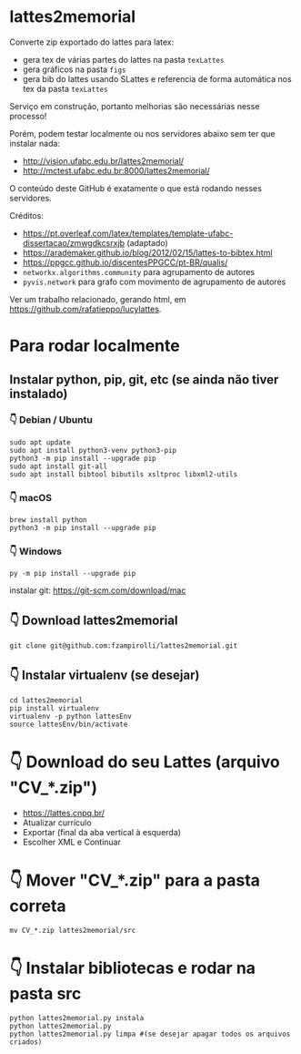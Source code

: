 # lattes2memorial
Converte zip exportado do lattes para latex:
* gera tex de várias partes do lattes na pasta `texLattes`
* gera gráficos na pasta `figs`
* gera bib do lattes usando SLattes e referencia de forma automática nos tex da pasta `texLattes`

Serviço em construção, portanto melhorias são necessárias nesse processo!

Porém, podem testar localmente ou nos servidores abaixo sem ter que instalar nada:
* http://vision.ufabc.edu.br/lattes2memorial/
* http://mctest.ufabc.edu.br:8000/lattes2memorial/

O conteúdo deste GitHub é exatamente o que está rodando nesses servidores.

Créditos: 
* https://pt.overleaf.com/latex/templates/template-ufabc-dissertacao/zmwgdkcsrxjb (adaptado)
* https://arademaker.github.io/blog/2012/02/15/lattes-to-bibtex.html
* https://ppgcc.github.io/discentesPPGCC/pt-BR/qualis/
* `networkx.algorithms.community` para agrupamento de autores
* `pyvis.network` para grafo com movimento de agrupamento de autores

Ver um trabalho relacionado, gerando html, em https://github.com/rafatieppo/lucylattes.
# Para rodar localmente

## Instalar python, pip, git, etc (se ainda não tiver instalado)

### 👇️ Debian / Ubuntu
```
sudo apt update
sudo apt install python3-venv python3-pip
python3 -m pip install --upgrade pip
sudo apt install git-all
sudo apt install bibtool bibutils xsltproc libxml2-utils
```

### 👇️ macOS
```
brew install python
python3 -m pip install --upgrade pip
```

### 👇️ Windows
```
py -m pip install --upgrade pip
```
instalar git: https://git-scm.com/download/mac

## 👇️ Download lattes2memorial 
```
git clone git@github.com:fzampirolli/lattes2memorial.git
```

## 👇️ Instalar virtualenv (se desejar)
```
cd lattes2memorial
pip install virtualenv
virtualenv -p python lattesEnv
source lattesEnv/bin/activate
```

# 👇️ Download do seu Lattes (arquivo "CV_*.zip")
* https://lattes.cnpq.br/
* Atualizar currículo
* Exportar (final da aba vertical à esquerda)
* Escolher XML e Continuar

# 👇️ Mover "CV_*.zip" para a pasta correta
```
mv CV_*.zip lattes2memorial/src
```

# 👇️ Instalar bibliotecas e rodar na pasta src
```
python lattes2memorial.py instala
python lattes2memorial.py
python lattes2memorial.py limpa #(se desejar apagar todos os arquivos criados)
```